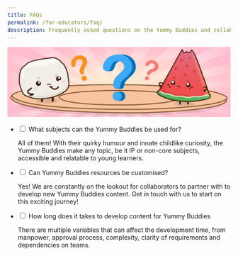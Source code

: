 ```yaml
---
title: FAQs
permalink: /for-educators/faq/
description: Frequently asked questions on the Yummy Buddies and collaboration.
---
```

![faq](/images/Website/educator_faq.jpg)

<ul class="jekyllcodex_accordion">
  
<li><input type="checkbox" id="accordion1">  
<label for="accordion1">What subjects can the Yummy Buddies be used for?
</label><div>  
<p>All of them! With their quirky humour and innate childlike curiosity, the Yummy Buddies make any topic, be it IP or non-core subjects,  accessible and relatable to young learners.
</p>  
</div></li>  
  
<li><input type="checkbox" id="accordion2">  
<label for="accordion2">Can Yummy Buddies resources be customised?
</label><div>  
<p>Yes! We are constantly on the lookout for collaborators to partner with to develop new Yummy Buddies content. Get in touch with us to start on this exciting journey!
</p>  
</div></li>  
  
<li><input type="checkbox" id="accordion3">  
<label for="accordion3">How long does it takes to develop content for Yummy Buddies</label><div>  
<p>There are multiple variables that can affect the development time, from manpower, approval process, complexity, clarity of requirements and dependencies on teams.</p>  
</div></li>  
	
</ul>